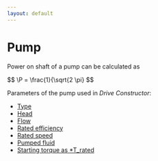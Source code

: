 ```yaml
---
layout: default
---
```


# Pump

Power on shaft of a pump can be calculated as

$$
	\P = \frac{1}{\sqrt{2 \pi}
$$

Parameters of the pump used in *Drive Constructor*:

* [Type](pump-types.html)
* [Head](pump-head.html)
* [Flow](pump-flow.html)
* [Rated efficiency](pump-rated-efficiency.html)
* [Rated speed](pump-rated-speed.html)
* [Pumped fluid](pump-fluid.html)
* [Starting torque as *T_rated](pump-starting-torque.html)
